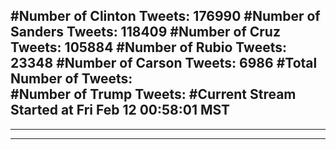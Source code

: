 #Number of Clinton Tweets: 176990
#Number of Sanders Tweets: 118409
#Number of Cruz Tweets: 105884
#Number of Rubio Tweets: 23348
#Number of Carson Tweets: 6986
#Total Number of Tweets:  
#Number of Trump Tweets: 
#Current Stream Started at Fri Feb 12 00:58:01 MST
---
---
---
